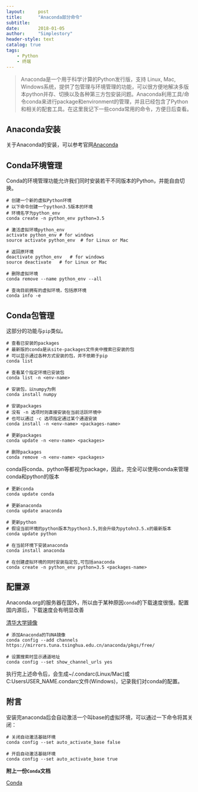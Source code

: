```yaml
---
layout:     post
title:      "Anaconda部分命令"
subtitle:   
date:       2018-01-05
author:     "Simplestory"
header-style: text
catalog: true
tags:
    - Python
    - 终端
---
```


>Anaconda是一个用于科学计算的Python发行版，支持 Linux, Mac, Windows系统，提供了包管理与环境管理的功能，可以很方便地解决多版本python并存、切换以及各种第三方包安装问题。Anaconda利用工具/命令conda来进行package和environment的管理，并且已经包含了Python和相关的配套工具。在这里我记下一些conda常用的命令，方便日后查看。

## Anaconda安装

关于Anaconda的安装，可以参考官网[Anaconda](https://www.anaconda.com/download/)

## Conda环境管理

Conda的环境管理功能允许我们同时安装若干不同版本的Python，并能自由切换。

```shell
# 创建一个新的虚拟Python环境
# 以下命令创建一个python3.5版本的环境
# 环境名字为python_env
conda create -n python_env python=3.5

# 激活虚拟环境python_env
activate python_env # for windows
source activate python_env  # for Linux or Mac

# 返回原环境
deactivate python_env   # for windows
source deactivate   # for Linux or Mac

# 删除虚拟环境
conda remove --name python_env --all

# 查询目前拥有的虚拟环境，包括原环境
conda info -e
```

## Conda包管理

这部分的功能与`pip`类似。

```shell
# 查看已安装的packages
# 最新版的conda是从site-packages文件夹中搜索已安装的包
# 可以显示通过各种方式安装的包，并不依赖于pip
conda list

# 查看某个指定环境已安装包
conda list -n <env-name>

# 安装包，以numpy为例
conda install numpy

# 安装packages
# 没有 -n 选项时则直接安装在当前活跃环境中
# 也可以通过 -c 选项指定通过某个通道安装
conda install -n <env-name> <packages-name>

# 更新packages
conda update -n <env-name> <packages>

# 删除packages
conda remove -n <env-name> <packages>
```

conda将conda、python等都视为package，因此，完全可以使用conda来管理conda和python的版本

```shell
# 更新conda
conda update conda

# 更新anaconda
conda update anaconda

# 更新python
# 假设当前环境的python版本为python3.5,则会升级为pytohn3.5.x的最新版本
conda update python

# 在当前环境下安装anaconda
conda install anaconda

# 在创建虚拟环境的同时安装指定包,可包括anaconda
conda create -n python_env python=3.5 <packages-name>
```

## 配置源

Anaconda.org的服务器在国外，所以由于某种原因`conda`的下载速度很慢。配置国内源后，下载速度会有明显改善

[清华大学镜像](https://mirrors.tuna.tsinghua.edu.cn/anaconda/pkgs/free/)

```shell
# 添加Anaconda的TUNA镜像
conda config --add channels https://mirrors.tuna.tsinghua.edu.cn/anaconda/pkgs/free/
 
# 设置搜索时显示通道地址
conda config --set show_channel_urls yes
```

执行完上述命令后，会生成~/.condarc(Linux/Mac)或C:UsersUSER_NAME.condarc文件(Windows)，记录我们对conda的配置。

## 附言

安装完anaconda后会自动激活一个叫base的虚拟环境，可以通过一下命令将其关闭：

```shell
# 关闭自动激活基础环境
conda config --set auto_activate_base false

# 开启自动激活基础环境
conda config --set auto_activate_base true
```

**附上一份`Conda`文档**

[Conda](https://conda.io/docs/user-guide/index.html)